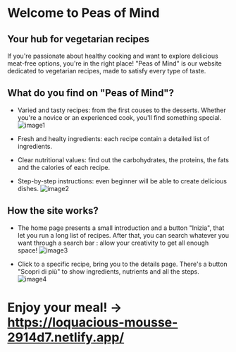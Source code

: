 # Welcome to Peas of Mind
## Your hub for vegetarian recipes

If you're passionate about healthy cooking and want to explore delicious meat-free options, you're in the right place!
"Peas of Mind" is our website dedicated to vegetarian recipes, made to satisfy every type of taste.

## What do you find on "Peas of Mind"?

- Varied and tasty recipes: from the first couses to the desserts. Whether you're a novice or an experienced cook, you'll find something special.
![image1](https://github.com/fanz0/Peas-of-Mind/assets/99316714/0caf09dd-ddad-41bf-b7cc-4789adea9ad4)


- Fresh and healty ingredients: each recipe contain a detailed list of ingredients.


- Clear nutritional values: find out the carbohydrates, the proteins, the fats and the calories of each recipe.

- Step-by-step instructions: even beginner will be able to create delicious dishes.
![image2](https://github.com/fanz0/Peas-of-Mind/assets/99316714/d358f159-939f-464e-933f-c12685678727)

## How the site works?

- The home page presents a small introduction and a button "Inizia", that let you run a long list of recipes.
After that, you can search whatever you want through a search bar : allow your creativity to get all enough space!
![image3](https://github.com/fanz0/Peas-of-Mind/assets/99316714/0a1e497a-74b6-452b-89c8-4403973ccbee)


- Click to a specific recipe, bring you to the details page.
There's a button "Scopri di più" to show ingredients, nutrients and all the steps.
![image4](https://github.com/fanz0/Peas-of-Mind/assets/99316714/1e57bf68-f126-41ff-92e5-6ac0e72588cc)

# Enjoy your meal! -> https://loquacious-mousse-2914d7.netlify.app/
